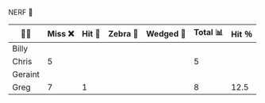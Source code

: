 
NERF 🔫

| 👨👩    | Miss ❌ | Hit 🎯 | Zebra 🦄 | Wedged 🧀  | Total 📊 |  Hit ％ |
|---------|---------|--------|----------|------------|----------|---------|
| Billy   |         |        |          |            |          |         |
| Chris   |    5    |        |          |            |   5      |         |
| Geraint |         |        |          |            |          |         |
| Greg    |    7    |   1    |          |            |   8      |    12.5 |

